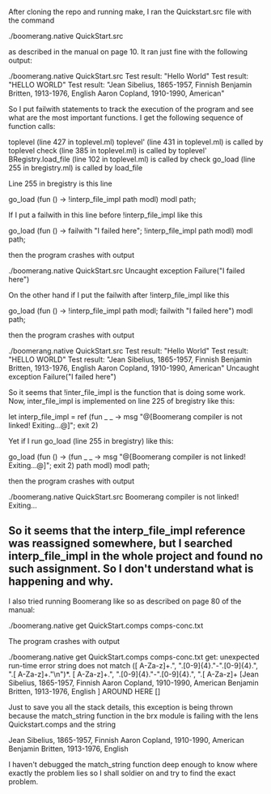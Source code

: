 After cloning the repo and running make, I ran the Quickstart.src file with the command

./boomerang.native QuickStart.src

as described in the manual on page 10. It ran just fine with the following output:

./boomerang.native QuickStart.src
Test result:
"Hello World"
Test result:
"HELLO WORLD"
Test result:
"Jean Sibelius, 1865-1957, Finnish
Benjamin Britten, 1913-1976, English
Aaron Copland, 1910-1990, American"

So I put failwith statements to track the execution of the program and see what are the most important functions.
I get the following sequence of function calls:

toplevel (line 427 in toplevel.ml)
toplevel' (line 431 in toplevel.ml) is called by toplevel
check (line 385 in toplevel.ml) is called by toplevel'
BRegistry.load_file (line 102 in toplevel.ml) is called by check
go_load (line 255 in bregistry.ml) is called by load_file

Line 255 in bregistry is this line

go_load (fun () -> !interp_file_impl path modl) modl path;

If I put a failwith in this line before !interp_file_impl like this

go_load (fun () -> failwith "I failed here"; !interp_file_impl path modl) modl path;

then the program crashes with output

./boomerang.native QuickStart.src
Uncaught exception Failure("I failed here")

On the other hand if I put the failwith after !interp_file_impl like this

go_load (fun () -> !interp_file_impl path modl; failwith "I failed here") modl path;

then the program crashes with output

./boomerang.native QuickStart.src
Test result:
"Hello World"
Test result:
"HELLO WORLD"
Test result:
"Jean Sibelius, 1865-1957, Finnish
Benjamin Britten, 1913-1976, English
Aaron Copland, 1910-1990, American"
Uncaught exception Failure("I failed here")

So it seems that !inter_file_impl is the function that is doing some work. Now, 
inter_file_impl is implemented on line 225 of bregistry like this:

let interp_file_impl = 
  ref (fun _ _ -> 
         msg "@[Boomerang compiler is not linked! Exiting...@]"; 
         exit 2)

Yet if I run go_load (line 255 in bregistry) like this:

go_load (fun () -> (fun _ _ -> 
         msg "@[Boomerang compiler is not linked! Exiting...@]"; 
         exit 2) path modl) modl path;

then the program crashes with output

./boomerang.native QuickStart.src
Boomerang compiler is not linked! Exiting...

So it seems that the interp_file_impl reference was reassigned somewhere, but I
searched interp_file_impl in the whole project and found no such assignment. So
I don't understand what is happening and why.
-------------------------------------------------------------------------------

I also tried running Boomerang like so as described on page 80 of the manual:

./boomerang.native get QuickStart.comps comps-conc.txt

The program crashes with output 

./boomerang.native get QuickStart.comps comps-conc.txt
get: unexpected run-time
error
string does not match ([ A-Za-z]+.", ".[0-9]{4}."-".[0-9]{4}.", ".[ A-Za-z]+."\n")*.
[ A-Za-z]+.", ".[0-9]{4}."-".[0-9]{4}.", ".[ A-Za-z]+ [Jean Sibelius, 1865-1957, Finnish
Aaron Copland, 1910-1990, American
Benjamin Britten, 1913-1976, English
] AROUND HERE []

Just to save you all the stack details, this exception is being thrown because the 
match_string function in the brx module is failing with the lens Quickstart.comps and the 
string 

Jean Sibelius, 1865-1957, Finnish
Aaron Copland, 1910-1990, American
Benjamin Britten, 1913-1976, English

I haven't debugged the match_string function deep enough to know where exactly the problem lies
so I shall soldier on and try to find the exact problem.
